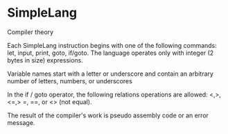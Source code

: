 # SimpleLang
Compiler theory

Each SimpleLang instruction begins with one of the following commands: let, input, print, goto, if/goto. 
The language operates only with integer (2 bytes in size) expressions.

Variable names start with a letter or underscore and contain an arbitrary number of letters, numbers, or underscores

In the if / goto operator, the following relations operations are allowed: <,>, <=,> =, ==, or <> (not equal).

The result of the compiler's work is pseudo assembly code or an error message.
